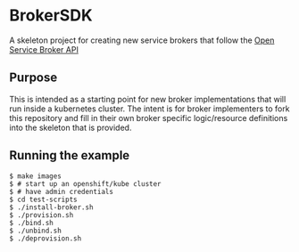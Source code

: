 # BrokerSDK

A skeleton project for creating new service brokers that follow the [Open Service Broker API](https://github.com/openservicebrokerapi/servicebroker)

## Purpose

This is intended as a starting point for new broker implementations that will run inside a kubernetes cluster.  The intent is for
broker implementers to fork this repository and fill in their own broker specific logic/resource definitions into the 
skeleton that is provided.

## Running the example

```
$ make images
$ # start up an openshift/kube cluster
$ # have admin credentials
$ cd test-scripts
$ ./install-broker.sh
$ ./provision.sh
$ ./bind.sh
$ ./unbind.sh
$ ./deprovision.sh
```
